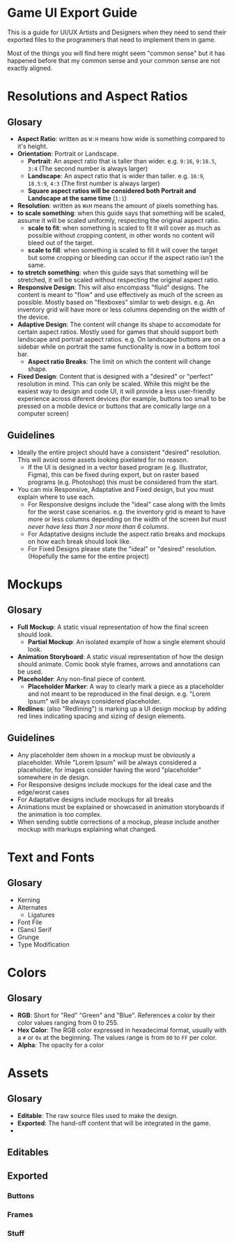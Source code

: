 # Game UI Export Guide

This is a guide for UI/UX Artists and Designers when they need to send their exported files to the programmers that need to implement them in game.

Most of the things you will find here might seem "common sense" but it has happened before that my common sense and your common sense are not exactly aligned.

# Resolutions and Aspect Ratios

## Glosary
- **Aspect Ratio**: written as `W:H` means how wide is something compared to it's height.
- **Orientation**: Portrait or Landscape.
    - **Portrait**: An aspect ratio that is taller than wider. e.g. `9:16`, `9:18.5`, `3:4` (The second number is always larger)
    - **Landscape**: An aspect ratio that is wider than taller. e.g. `16:9`, `18.5:9`, `4:3` (The first number is always larger)
    - **Square aspect ratios will be considered both Portrait and Landscape at the same time** (`1:1`)
- **Resolution**: written as `WxH` means the amount of pixels something has.
- **to scale something**: when this guide says that something will be scaled, assume it will be scaled uniformly, respecting the original aspect ratio.
    - **scale to fit**: when something is scaled to fit it will cover as much as possible without cropping content, in other words no content will bleed out of the target.
    - **scale to fill**: when something is scaled to fill it will cover the target but some cropping or bleeding can occur if the aspect ratio isn't the same.
- **to stretch something**: when this guide says that something will be stretched, it will be scaled without respecting the original aspect ratio.
- **Responsive Design**: This will also encompass "fluid" designs. The content is meant to "flow" and use effectively as much of the screen as possible. Mostly based on "flexboxes" similar to web design. e.g. An inventory grid will have more or less columns depending on the width of the device.
- **Adaptive Design**: The content will change its shape to accomodate for certain aspect ratios. Mostly used for games that should support both landscape and portrait aspect ratios. e.g. On landscape buttons are on a sidebar while on portrait the same functionality is now in a bottom tool bar.
    - **Aspect ratio Breaks**: The limit on which the content will change shape.
- **Fixed Design**: Content that is designed with a "desired" or "perfect" resolution in mind. This can only be scaled. While this might be the easiest way to design and code UI, it will provide a less user-friendly experience across diferent devices (for example, buttons too small to be pressed on a mobile device or buttons that are comically large on a computer screen)

## Guidelines

- Ideally the entire project should have a consistent "desired" resolution. This will avoid some assets looking pixelated for no reason.
    - If the UI is designed in a vector based program (e.g. Illustrator, Figma), this can be fixed during export, but on raster based programs (e.g. Photoshop) this must be considered from the start.
- You can mix Responsive, Adaptative and Fixed design, but you must explain where to use each.
    - For Responsive designs include the "ideal" case along with the limits for the worst case scenarios. e.g. the inventory grid is meant to have more or less columns depending on the width of the screen _but must never have less than 3 nor more than 6 columns_.
    - For Adaptative designs include the aspect ratio breaks and mockups on how each break should look like.
    - For Fixed Designs please state the "ideal" or "desired" resolution. (Hopefully the same for the entire project) 

# Mockups

## Glosary
- **Full Mockup**: A static visual representation of how the final screen should look.
    - **Partial Mockup**: An isolated example of how a single element should look.
- **Animation Storyboard**: A static visual representation of how the design should animate. Comic book style frames, arrows and annotations can be used.
- **Placeholder**: Any non-final piece of content.
    - **Placeholder Marker**: A way to clearly mark a piece as a placeholder and not meant to be reproduced in the final design. e.g. "Lorem Ipsum" will be always considered placeholder.
- **Redlines**: (also "Redlining") is marking up a UI design mockup by adding red lines indicating spacing and sizing of design elements.

## Guidelines
- Any placeholder item shown in a mockup must be obviously a placeholder. While "Lorem Ipsum" will be always considered a placeholder, for images consider having the word "placeholder" somewhere in de design.
- For Responsive designs include mockups for the ideal case and the edge/worst cases
- For Adaptative designs include mockups for all breaks
- Animations must be explained or showcased in animation storyboards if the animation is too complex.
- When sending subtle corrections of a mockup, please include another mockup with markups explaining what changed. 

# Text and Fonts

## Glosary
- Kerning
- Alternates
    - Ligatures
- Font File
- (Sans) Serif
- Grunge
- Type Modification

# Colors

## Glosary
- **RGB**: Short for "Red" "Green" and "Blue". References a color by their color values ranging from 0 to 255.
- **Hex Color**: The RGB color expressed in hexadecimal format, usually with a `#` or `0x` at the beginning. The values range is from `00` to `FF` per color.
- **Alpha**: The opacity for a color

# Assets

## Glosary
- **Editable**: The raw source files used to make the design.
- **Exported**: The hand-off content that will be integrated in the game.
- 

## Editables

## Exported

### Buttons

### Frames

### Stuff